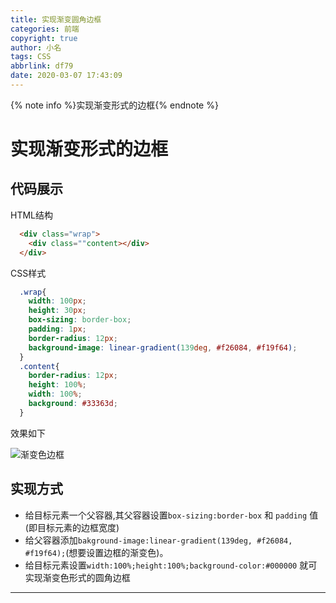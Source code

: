```yaml
---
title: 实现渐变圆角边框
categories: 前端
copyright: true
author: 小名
tags: CSS
abbrlink: df79
date: 2020-03-07 17:43:09
---
```


{% note info %}实现渐变形式的边框{% endnote %}

<!-- more -->

# 实现渐变形式的边框

## 代码展示
HTML结构

```html
  <div class="wrap">
    <div class=""content></div>
  </div>
```

CSS样式

```CSS
  .wrap{
    width: 100px;
    height: 30px;
    box-sizing: border-box;
    padding: 1px;
    border-radius: 12px;
    background-image: linear-gradient(139deg, #f26084, #f19f64);
  }
  .content{
    border-radius: 12px;
    height: 100%;
    width: 100%;
    background: #33363d;
  }
```

效果如下

![渐变色边框](https://cdn.llow22.com/picture/Snipaste_2020-03-07_17-42-13.png)

## 实现方式

- 给目标元素一个父容器,其父容器设置`box-sizing:border-box` 和 `padding` 值(即目标元素的边框宽度)
- 给父容器添加`bakground-image:linear-gradient(139deg, #f26084, #f19f64);`(想要设置边框的渐变色)。
- 给目标元素设置`width:100%;height:100%;background-color:#000000` 就可实现渐变色形式的圆角边框



---

